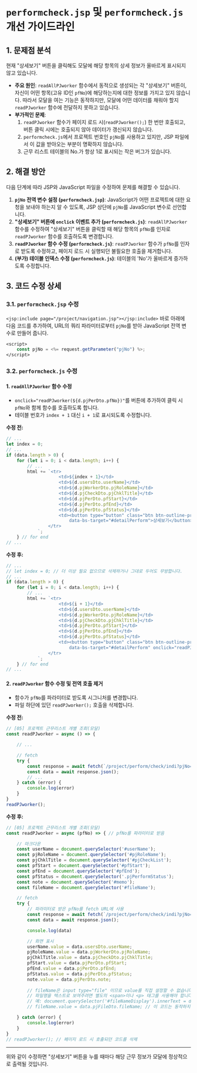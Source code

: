 # `performcheck.jsp` 및 `performcheck.js` 개선 가이드라인

## 1. 문제점 분석

현재 "상세보기" 버튼을 클릭해도 모달에 해당 항목의 상세 정보가 올바르게 표시되지 않고 있습니다.

- **주요 원인**: `readAllPJworker` 함수에서 동적으로 생성되는 각 "상세보기" 버튼이, 자신이 어떤 항목(고유 ID인 `pfNo`)에 해당하는지에 대한 정보를 가지고 있지 않습니다. 따라서 모달을 여는 기능은 동작하지만, 모달에 어떤 데이터를 채워야 할지 `readPJworker` 함수에 전달하지 못하고 있습니다.
- **부가적인 문제**:
    1.  `readPJworker` 함수가 페이지 로드 시(`readPJworker();`) 한 번만 호출되고, 버튼 클릭 시에는 호출되지 않아 데이터가 갱신되지 않습니다.
    2.  `performcheck.js`에서 프로젝트 번호인 `pjNo`를 사용하고 있지만, JSP 파일에서 이 값을 받아오는 부분이 명확하지 않습니다.
    3.  근무 리스트 테이블의 No.가 항상 1로 표시되는 작은 버그가 있습니다.

## 2. 해결 방안

다음 단계에 따라 JSP와 JavaScript 파일을 수정하여 문제를 해결할 수 있습니다.

1.  **`pjNo` 전역 변수 설정 (`performcheck.jsp`)**: JavaScript가 어떤 프로젝트에 대한 요청을 보내야 하는지 알 수 있도록, JSP 상단에 `pjNo`를 JavaScript 변수로 선언합니다.
2.  **"상세보기" 버튼에 `onclick` 이벤트 추가 (`performcheck.js`)**: `readAllPJworker` 함수를 수정하여 "상세보기" 버튼을 클릭할 때 해당 항목의 `pfNo`를 인자로 `readPJworker` 함수를 호출하도록 변경합니다.
3.  **`readPJworker` 함수 수정 (`performcheck.js`)**: `readPJworker` 함수가 `pfNo`를 인자로 받도록 수정하고, 페이지 로드 시 실행되던 불필요한 호출을 제거합니다.
4.  **(부가) 테이블 인덱스 수정 (`performcheck.js`)**: 테이블의 'No'가 올바르게 증가하도록 수정합니다.

## 3. 코드 수정 상세

### 3.1. `performcheck.jsp` 수정

`<jsp:include page="/project/navigation.jsp"></jsp:include>` 바로 아래에 다음 코드를 추가하여, URL의 쿼리 파라미터로부터 `pjNo`를 받아 JavaScript 전역 변수로 만들어 줍니다.

```jsp
<script>
    const pjNo = <%= request.getParameter("pjNo") %>;
</script>
```

### 3.2. `performcheck.js` 수정

#### 1. `readAllPJworker` 함수 수정

- `onclick="readPJworker(${d.pjPerDto.pfNo})"`를 버튼에 추가하여 클릭 시 `pfNo`와 함께 함수를 호출하도록 합니다.
- 테이블 번호가 `index + 1` 대신 `i + 1`로 표시되도록 수정합니다.

**수정 전:**
```javascript
// ...
let index = 0;
// ...
if (data.length > 0) {
    for (let i = 0; i < data.length; i++) {
        // ...
        html += `<tr>
                    <td>${index + 1}</td>
                    <td>${d.usersDto.userName}</td>
                    <td>${d.pjWorkerDto.pjRoleName}</td>
                    <td>${d.pjCheckDto.pjChklTitle}</td>
                    <td>${d.pjPerDto.pfStart}</td>
                    <td>${d.pjPerDto.pfEnd}</td>
                    <td>${d.pjPerDto.pfStatus}</td>
                    <td><button type="button" class="btn btn-outline-primary" data-bs-toggle="modal"
                        data-bs-target="#detailPerform">상세보기</button></td>
                </tr>
            `;
    } // for end
// ...
```

**수정 후:**
```javascript
// ...
// let index = 0; // 더 이상 필요 없으므로 삭제하거나 그대로 두어도 무방합니다.
// ...
if (data.length > 0) {
    for (let i = 0; i < data.length; i++) {
        // ...
        html += `<tr>
                    <td>${i + 1}</td>
                    <td>${d.usersDto.userName}</td>
                    <td>${d.pjWorkerDto.pjRoleName}</td>
                    <td>${d.pjCheckDto.pjChklTitle}</td>
                    <td>${d.pjPerDto.pfStart}</td>
                    <td>${d.pjPerDto.pfEnd}</td>
                    <td>${d.pjPerDto.pfStatus}</td>
                    <td><button type="button" class="btn btn-outline-primary" data-bs-toggle="modal"
                        data-bs-target="#detailPerform" onclick="readPJworker(${d.pjPerDto.pfNo})">상세보기</button></td>
                </tr>
            `;
    } // for end
// ...
```

#### 2. `readPJworker` 함수 수정 및 전역 호출 제거

- 함수가 `pfNo`를 파라미터로 받도록 시그니처를 변경합니다.
- 파일 하단에 있던 `readPJworker();` 호출을 삭제합니다.

**수정 전:**
```javascript
// [05] 프로젝트 근무리스트 개별 조회(모달)
const readPJworker = async () => {

    // ...

    // fetch
    try {
        const response = await fetch(`/project/perform/check/indi?pjNo=${pjNo}&pfNo=${pfNo}`)
        const data = await response.json();
        // ...
    } catch (error) {
        console.log(error)
    }
}
readPJworker();
```

**수정 후:**
```javascript
// [05] 프로젝트 근무리스트 개별 조회(모달)
const readPJworker = async (pfNo) => { // pfNo를 파라미터로 받음

    // 마크다운
    const userName = document.querySelector('#userName');
    const pjRoleName = document.querySelector('#pjRoleName');
    const pjChklTitle = document.querySelector('#pjCheckList');
    const pfStart = document.querySelector('#pfStart');
    const pfEnd = document.querySelector('#pfEnd');
    const pfStatus = document.querySelector('.pjPerformStatus');
    const note = document.querySelector('#memo');
    const fileName = document.querySelector('#fileName');

    // fetch
    try {
        // 파라미터로 받은 pfNo를 fetch URL에 사용
        const response = await fetch(`/project/perform/check/indi?pjNo=${pjNo}&pfNo=${pfNo}`)
        const data = await response.json();

        console.log(data)

        // 화면 표시
        userName.value = data.usersDto.userName;
        pjRoleName.value = data.pjWorkerDto.pjRoleName;
        pjChklTitle.value = data.pjCheckDto.pjChklTitle;
        pfStart.value = data.pjPerDto.pfStart;
        pfEnd.value = data.pjPerDto.pfEnd;
        pfStatus.value = data.pjPerDto.pfStatus;
        note.value = data.pjPerDto.note;
        
        // fileName은 input type="file" 이므로 value를 직접 설정할 수 없습니다.
        // 파일명을 텍스트로 보여주려면 별도의 <span>이나 <p> 태그를 사용해야 합니다.
        // 예: document.querySelector('#fileNameDisplay').innerText = data.pjFileDto.fileName;
        // fileName.value = data.pjFileDto.fileName; // 이 코드는 동작하지 않으므로 주석 처리하거나 삭제합니다.

    } catch (error) {
        console.log(error)
    }
}
// readPJworker(); // 페이지 로드 시 호출되던 코드를 삭제
```

---

위와 같이 수정하면 "상세보기" 버튼을 누를 때마다 해당 근무 정보가 모달에 정상적으로 출력될 것입니다.
